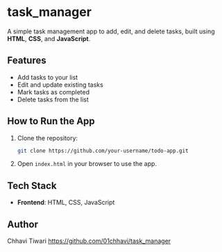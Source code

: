 # task_manager
A simple task management app to add, edit, and delete tasks, built using **HTML**, **CSS**, and **JavaScript**.

## Features
- Add tasks to your list
- Edit and update existing tasks
- Mark tasks as completed
- Delete tasks from the list

## How to Run the App
1. Clone the repository:
    ```bash
    git clone https://github.com/your-username/todo-app.git
    ```
2. Open `index.html` in your browser to use the app.

## Tech Stack
- **Frontend**: HTML, CSS, JavaScript

## Author
Chhavi Tiwari 
https://github.com/01chhavi/task_manager



